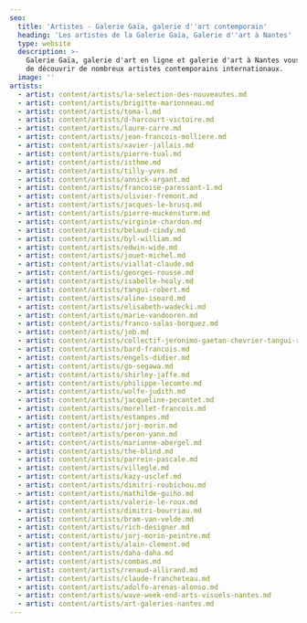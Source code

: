 ```yaml
---
seo:
  title: 'Artistes - Galerie Gaïa, galerie d''art contemporain'
  heading: 'Les artistes de la Galerie Gaïa, Galerie d''art à Nantes'
  type: website
  description: >-
    Galerie Gaïa, galerie d'art en ligne et galerie d'art à Nantes vous propose
    de découvrir de nombreux artistes contemporains internationaux.
  image: ''
artists:
  - artist: content/artists/la-selection-des-nouveautes.md
  - artist: content/artists/brigitte-marionneau.md
  - artist: content/artists/toma-l.md
  - artist: content/artists/d-harcourt-victoire.md
  - artist: content/artists/laure-carre.md
  - artist: content/artists/jean-francois-molliere.md
  - artist: content/artists/xavier-jallais.md
  - artist: content/artists/pierre-tual.md
  - artist: content/artists/isthme.md
  - artist: content/artists/tilly-yves.md
  - artist: content/artists/annick-argant.md
  - artist: content/artists/francoise-paressant-1.md
  - artist: content/artists/olivier-fremont.md
  - artist: content/artists/jacques-le-brusq.md
  - artist: content/artists/pierre-muckensturm.md
  - artist: content/artists/virginie-chardon.md
  - artist: content/artists/belaud-cindy.md
  - artist: content/artists/byl-william.md
  - artist: content/artists/edwin-wide.md
  - artist: content/artists/jouet-michel.md
  - artist: content/artists/viallat-claude.md
  - artist: content/artists/georges-rousse.md
  - artist: content/artists/isabelle-healy.md
  - artist: content/artists/tangui-robert.md
  - artist: content/artists/aline-isoard.md
  - artist: content/artists/elisabeth-wadecki.md
  - artist: content/artists/marie-vandooren.md
  - artist: content/artists/franco-salas-borquez.md
  - artist: content/artists/job.md
  - artist: content/artists/collectif-jeronimo-gaetan-chevrier-tangui-robert.md
  - artist: content/artists/bard-francois.md
  - artist: content/artists/engels-didier.md
  - artist: content/artists/go-segawa.md
  - artist: content/artists/shirley-jaffe.md
  - artist: content/artists/philippe-lecomte.md
  - artist: content/artists/wolfe-judith.md
  - artist: content/artists/jacqueline-pecantet.md
  - artist: content/artists/morellet-francois.md
  - artist: content/artists/estampes.md
  - artist: content/artists/jorj-morin.md
  - artist: content/artists/peron-yann.md
  - artist: content/artists/marianne-abergel.md
  - artist: content/artists/the-blind.md
  - artist: content/artists/parrein-pascale.md
  - artist: content/artists/villegle.md
  - artist: content/artists/kazy-usclef.md
  - artist: content/artists/dimitri-roubichou.md
  - artist: content/artists/mathilde-guiho.md
  - artist: content/artists/valerie-le-roux.md
  - artist: content/artists/dimitri-bourriau.md
  - artist: content/artists/bram-van-velde.md
  - artist: content/artists/rich-designer.md
  - artist: content/artists/jorj-morin-peintre.md
  - artist: content/artists/alain-clement.md
  - artist: content/artists/daha-daha.md
  - artist: content/artists/combas.md
  - artist: content/artists/renaud-allirand.md
  - artist: content/artists/claude-francheteau.md
  - artist: content/artists/adolfo-arenas-alonso.md
  - artist: content/artists/wave-week-end-arts-visuels-nantes.md
  - artist: content/artists/art-galeries-nantes.md
---
```






